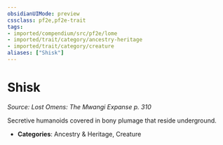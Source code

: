 ```yaml
---
obsidianUIMode: preview
cssclass: pf2e,pf2e-trait
tags:
- imported/compendium/src/pf2e/lome
- imported/trait/category/ancestry-heritage
- imported/trait/category/creature
aliases: ["Shisk"]
---
```

# Shisk  
*Source: Lost Omens: The Mwangi Expanse p. 310*  

Secretive humanoids covered in bony plumage that reside underground.

- **Categories**: Ancestry & Heritage, Creature